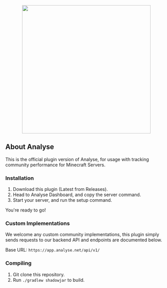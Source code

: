 <p align="center"><a href="https://analyse.net" target="_blank"><img src="https://analyse.net/_next/image?url=%2F_next%2Fstatic%2Fmedia%2Flogo.8237c69e.svg&w=384&q=75" width="400"></a></p>

## About Analyse

This is the official plugin version of Analyse, for usage with tracking community performance for Minecraft Servers.

### Installation
1. Download this plugin (Latest from Releases).
2. Head to Analyse Dashboard, and copy the server command.
3. Start your server, and run the setup command.

You're ready to go!

### Custom Implementations
We welcome any custom community implementations, this plugin simply sends requests to our backend API and endpoints are documented below.

Base URL: `https://app.analyse.net/api/v1/`

### Compiling
1. Git clone this repository.
2. Run `./gradlew shadowjar` to build.